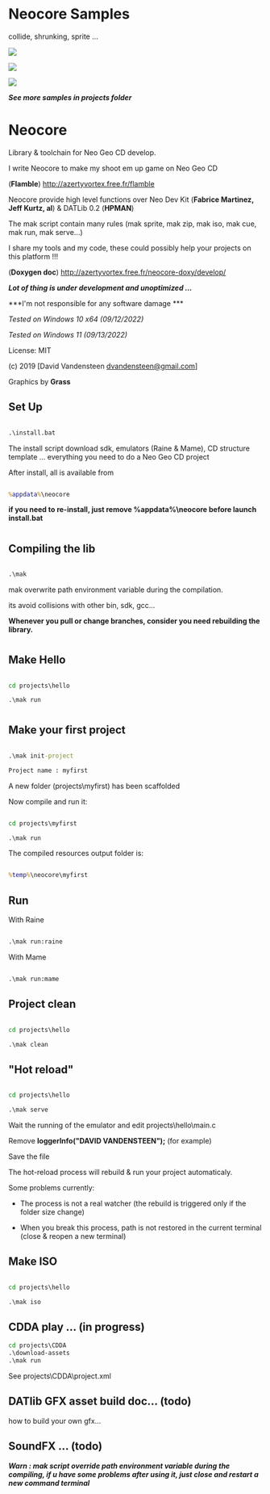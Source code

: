 
# Neocore Samples

collide, shrunking, sprite ...

  

![](https://media.giphy.com/media/TLfbmyW3523z24WONz/giphy.gif)

![](https://media.giphy.com/media/iFUh5AEPD4XfvpsvJh/giphy.gif)

![](https://media.giphy.com/media/iJObJsdx6ud4zI7cS1/giphy.gif)

  

***See more samples in projects folder***

  
  

# Neocore

Library &amp; toolchain for Neo Geo CD develop.

  

I write Neocore to make my shoot em up game on Neo Geo CD

(**Flamble**) http://azertyvortex.free.fr/flamble

  

Neocore provide high level functions over Neo Dev Kit (**Fabrice Martinez, Jeff Kurtz, al**) & DATLib 0.2 (**HPMAN**)

The mak script contain many rules (mak sprite, mak zip, mak iso, mak cue, mak run, mak serve...)

  

I share my tools and my code, these could possibly help your projects on this platform !!!

  

(**Doxygen doc**) http://azertyvortex.free.fr/neocore-doxy/develop/

  

***Lot of thing is under development and unoptimized ...***

***I'm not responsible for any software damage ***

  

*Tested on Windows 10 x64 (09/12/2022)*

*Tested on Windows 11 (09/13/2022)*

  

License: MIT

(c) 2019 [David Vandensteen <dvandensteen@gmail.com>]

Graphics by **Grass**

  



  

## Set Up

```cmd

.\install.bat

```

The install script download sdk, emulators (Raine & Mame), CD structure template ... everything you need to do a Neo Geo CD project

After install, all is available from

```cmd

%appdata%\neocore

```

  

**if you need to re-install, just remove %appdata%\neocore before launch install.bat**

#

  

## Compiling the lib

```cmd

.\mak

```

mak overwrite path environment variable during the compilation.

its avoid collisions with other bin, sdk, gcc...

  

**Whenever you pull or change branches, consider you need rebuilding the library.**

  

#

  

## Make Hello

```cmd

cd projects\hello

.\mak run

```

#

  

## Make your first project

```cmd

.\mak init-project

Project name : myfirst

```

A new folder (projects\\myfirst) has been scaffolded

Now compile and run it:

```cmd

cd projects\myfirst

.\mak run

```

The compiled resources output folder is:

```cmd

%temp%\neocore\myfirst

```

## Run

With Raine

```cmd

.\mak run:raine

```

  

With Mame

```cmd

.\mak run:mame

```

  

## Project clean

```cmd

cd projects\hello

.\mak clean

```

  

## "Hot reload"

```cmd

cd projects\hello

.\mak serve

```

Wait the running of the emulator and edit projects\hello\main.c

Remove **loggerInfo("DAVID VANDENSTEEN");** (for example)

Save the file

  

The hot-reload process will rebuild & run your project automaticaly.

  

Some problems currently:

* The process is not a real watcher (the rebuild is triggered only if the folder size change)

* When you break this process, path is not restored in the current terminal (close & reopen a new terminal)

  

## Make ISO

```cmd

cd projects\hello

.\mak iso

```

  

## CDDA play ... (in progress)

``` cmd
cd projects\CDDA
.\download-assets
.\mak run
```
See projects\CDDA\project.xml

## DATlib GFX asset build doc... (todo)

how to build your own gfx...

## SoundFX ... (todo)

  

___***Warn : mak script override path environment variable during the compiling, if u have some problems after using it, just close and restart a new command terminal***___